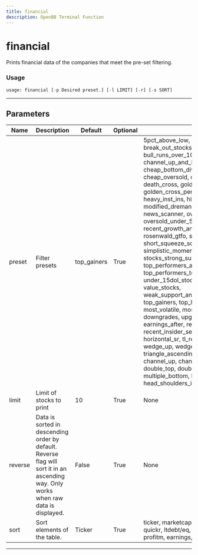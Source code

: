 ```yaml
---
title: financial
description: OpenBB Terminal Function
---
```


# financial

Prints financial data of the companies that meet the pre-set filtering.
### Usage 
```python
usage: financial [-p Desired preset.] [-l LIMIT] [-r] [-s SORT]
```
---
## Parameters
| Name | Description | Default | Optional | Choices |
| ---- | ----------- | ------- | -------- | ------- |
| preset | Filter presets | top_gainers | True | 5pct_above_low, analyst_strong_buy, break_out_stocks, buffett_like, bull_runs_over_10pct, channel_up_and_low_debt_and_sma_50and200, cheap_bottom_dividend, cheap_dividend, cheap_oversold, continued_momentum_scan, death_cross, golden_cross, golden_cross_penny, growth_stocks, heavy_inst_ins, high_vol_and_low_debt, modified_dreman, modified_neff, news_scanner, oversold, oversold_under_3dol, oversold_under_5dol, potential_reversals, recent_growth_and_support, rosenwald, rosenwald_gtfo, sexy_year, short_squeeze_scan, simplistic_momentum_scanner_under_7dol, stocks_strong_support_levels, template, top_performers_all, top_performers_healthcare, top_performers_tech, undervalue, under_15dol_stocks, unusual_volume, value_stocks, weak_support_and_top_performers, top_gainers, top_losers, new_high, new_low, most_volatile, most_active, overbought, downgrades, upgrades, earnings_before, earnings_after, recent_insider_buying, recent_insider_selling, major_news, horizontal_sr, tl_resistance, tl_support, wedge_up, wedge_down, wedge, triangle_ascending, triangle_descending, channel_up, channel_down, channel, double_top, double_bottom, multiple_top, multiple_bottom, head_shoulders, head_shoulders_inverse |
| limit | Limit of stocks to print | 10 | True | None |
| reverse | Data is sorted in descending order by default. Reverse flag will sort it in an ascending way. Only works when raw data is displayed. | False | True | None |
| sort | Sort elements of the table. | Ticker | True | ticker, marketcap, dividend, roa, roe, roi, currr, quickr, ltdebt/eq, debt/eq, grossm, operm, profitm, earnings, price, change, volume |
---
